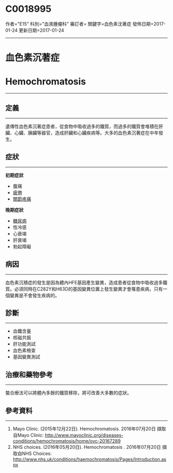 # C0018995
作者="E15"
科別="血液腫瘤科"
審訂者=
關鍵字=血色素沈著症
發佈日期=2017-01-24
更新日期=2017-01-24

----------
# 血色素沉著症
# Hemochromatosis
----------
## 定義
----------

遺傳性血色素沉著症患者，從食物中吸收過多的鐵質，而過多的鐵質會堆積在肝臟、心臟、胰臟等器官，造成肝臟和心臟疾病等。大多的血色素沉著症在中年發生。

## 症狀
----------

**初期症狀**

- 腹痛
- [疲倦](C0015672)
- [關節疼痛](C0003862)

**晚期症狀**

- [糖尿病](C0011849)
- 性冷感
- 心衰竭
- 肝衰竭
- 勃起障礙
## 病因
----------

血色素沉積症的發生是因為體內HFE基因產生變異，造成患者從食物中吸收過多鐵質。必須同時在C282Y和H63D的基因變異位置上發生變異才會罹患疾病，只有一個變異是不會發生疾病的。

## 診斷
----------
- 血鐵含量
- 核磁共振
- 肝功能測試
- 血色素檢查
- 基因變異測試
## 治療和藥物參考
----------

螯合療法可以將體內多餘的鐵質移除，將可改善大多數的症狀。

## 參考資料
----------
1. Mayo Clinic. (2015年12月22日). Hemochromatosis. 2016年07月20日 擷取自Mayo Clinic: http://www.mayoclinic.org/diseases-conditions/hemochromatosis/home/ovc-20167289
2. NHS choices. (2016年05月20日). Hemochromatosis . 2016年07月20日 擷取自NHS Choices: http://www.nhs.uk/conditions/haemochromatosis/Pages/Introduction.aspx

